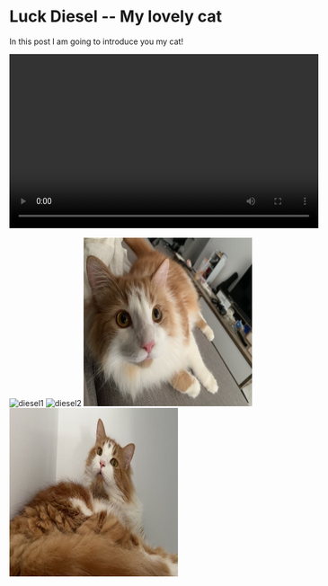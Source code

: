 # Luck Diesel -- My lovely cat

In this post I am going to introduce you my cat!

<video width="550" height="310" controls>
  <source src="/images/diesel.MP4" type="video/mp4">
  
</video>


<img src="/images/diesel1.png" alt="diesel1" width="300" height="300"> <img src="/images/diesel2.png" alt="diesel2" width="300" height="300">
<img src="/images/diesel3.png" alt="diesel3" width="300" height="300"><img src="/images/diesel4.png" alt="diesel4" width="300" height="300">
